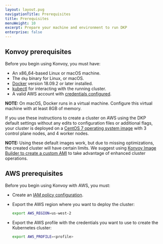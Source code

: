 ```yaml
---
layout: layout.pug
navigationTitle: Prerequisites
title: Prerequisites
menuWeight: 10
excerpt: Prepare your machine and environment to run DKP
enterprise: false
---
```


## Konvoy prerequisites

Before you begin using Konvoy, you must have:

- An x86_64-based Linux or macOS machine.
- The `dkp` binary for Linux, or macOS.
- [Docker][install_docker] version 18.09.2 or later installed.
- [kubectl][install_kubectl] for interacting with the running cluster.
- A valid AWS account with [credentials configured][aws_credentials].

<p class="message--note"><strong>NOTE: </strong>On macOS, Docker runs in a virtual machine. Configure this virtual machine with at least 8GB of memory.</p>

If you use these instructions to create a cluster on AWS using the DKP default settings without any edits to configuration files or additional flags, your cluster is deployed on a [CentOS 7 operating system image][supported-systems] with 3 control plane nodes, and 4 worker nodes.

<p class="message--note"><strong>NOTE: </strong>
Using these default images work, but due to missing optimizations, the created cluster will have certain limits.
We suggest using <a href="../../../../image-builder/create-ami/">Konvoy Image Builder to create a custom AMI</a> to take advantage of enhanced cluster operations.
</p>

## AWS prerequisites

Before you begin using Konvoy with AWS, you must:

-   Create an [IAM policy configuration][iampolicies].

-   Export the AWS region where you want to deploy the cluster:

    ```sh
    export AWS_REGION=us-west-2
    ```

-   Export the AWS profile with the credentials you want to use to create the Kubernetes cluster:

    ```sh
    export AWS_PROFILE=<profile>
    ```

[aws_credentials]: https://docs.aws.amazon.com/cli/latest/userguide/cli-configure-profiles.html
[iampolicies]: ../../iam-policies
[install_docker]: https://docs.docker.com/get-docker/
[install_kubectl]: https://kubernetes.io/docs/tasks/tools/#kubectl
[kib_create_ami]: ../../../../image-builder/create-ami/
[supported-systems]: ../../../../supported-operating-systems
